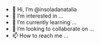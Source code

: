 - 👋 Hi, I’m @insoladanatalia
- 👀 I’m interested in ...
- 🌱 I’m currently learning ...
- 💞️ I’m looking to collaborate on ...
- 📫 How to reach me ...

<!---
insoladanatalia/insoladanatalia is a ✨ special ✨ repository because its `README.md` (this file) appears on your GitHub profile.
You can click the Preview link to take a look at your changes.
--->
